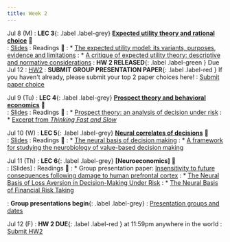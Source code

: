 ```yaml
---
title: Week 2 
---
```


Jul 8 (M)
: **LEC 3**{: .label .label-grey} **[Expected utility theory and rational choice](https://ucsd.zoom.us/rec/share/zulZl84hUtfD8oSkuF18vKUh4-qkmthaHocAwfMb55F4lPZqulTixRp9nQdYAZuj.NGwrqpFw5kMrzJhE)** 🎥  
    : [Slides](https://canvas.ucsd.edu/files/12805989/download?download_frd=1)
: Readings 📖
: * [The expected utility model: its variants, purposes, evidence and limitations](https://canvas.ucsd.edu/files/12805155/download?download_frd=1)
: * [A critique of expected utility theory: descriptive and normative considerations](https://canvas.ucsd.edu/files/12805153/download?download_frd=1)
:  **HW 2 RELEASED**{: .label .label-green } Due Jul 12
    : [HW2](https://docs.google.com/document/d/1Q04RM6qTnUx7EipSmGBIu6mHeiLX_q0u2m90mUAGepg/edit?usp=sharing)
:  **SUBMIT GROUP PRESENTATION PAPER**{: .label .label-red } If you haven't already, please submit your top 2 paper choices here!
    : [Submit paper choice](https://forms.gle/b9MgsnbDfZBzDxGe9)

Jul 9 (Tu)
: **LEC 4**{: .label .label-grey} **[Prospect theory and behavioral economics](https://ucsd.zoom.us/rec/share/meZU13IydTUZMOU4gpvuUhICpg8cv4wFNLdFdjh5OhiKZCwPOrJiBYG6abjheigz._a4I1l0ZHqi8I4Ug)** 🎥  
    : [Slides](https://canvas.ucsd.edu/files/12805988/download?download_frd=1)
: Readings 📖
: * [Prospect theory: an analysis of decision under risk](https://canvas.ucsd.edu/files/12805147/download?download_frd=1)
: * [Excerpt from _Thinking Fast and Slow_](https://canvas.ucsd.edu/files/12805210/download?download_frd=1)

Jul 10 (W)
: **LEC 5**{: .label .label-grey} **[Neural correlates of decisions](https://ucsd.zoom.us/rec/share/V4_MjY8PBm6aTWXxuaB4FBL3YjcIJq4XBUZLL8LOTWo4sbYVaDiX4cdlfH0tuhhD.eVtYZ_y081_U7aER)** 🎥  
    : [Slides](https://canvas.ucsd.edu/files/12808409/download?download_frd=1)
: Readings 📖
: * [The neural basis of decision making](https://canvas.ucsd.edu/files/12805214/download?download_frd=1)
: * [A framework for studying the neurobiology of value-based decision making](https://canvas.ucsd.edu/files/12810641/download?download_frd=1)

Jul 11 (Th)
: **LEC 6**{: .label .label-grey} **[Neuroeconomics]** 🎥  
    : [Slides]
: Readings 📖
: * Group presentation paper: [Insensitivity to future consequences following damage to human prefrontal cortex](https://canvas.ucsd.edu/files/12799596/download?download_frd=1)
: * [The Neural Basis of Loss Aversion in Decision-Making Under Risk](https://canvas.ucsd.edu/files/12810740/download?download_frd=1)
: * [The Neural Basis of Financial Risk Taking](https://canvas.ucsd.edu/files/12810743/download?download_frd=1)

: **Group presentations begin**{: .label .label-grey} 
    : [Presentation groups and dates](https://docs.google.com/document/d/1g3Zp-5wMBO15vbms3VvioJEA2zjRV3nAaSrRCfV_omQ/edit?usp=sharing)

Jul 12 (F)
:  **HW 2 DUE**{: .label .label-red } at 11:59pm anywhere in the world
    : [Submit HW2](https://canvas.ucsd.edu/courses/57867/assignments/820351)
